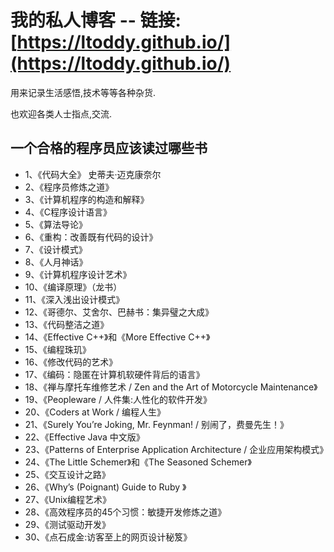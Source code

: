 # 我的私人博客 -- 链接: [https://ltoddy.github.io/](https://ltoddy.github.io/)

用来记录生活感悟,技术等等各种杂货.

也欢迎各类人士指点,交流.


## 一个合格的程序员应该读过哪些书

- 1、《代码大全》 史蒂夫·迈克康奈尔
- 2、《程序员修炼之道》
- 3、《计算机程序的构造和解释》
- 4、《C程序设计语言》
- 5、《算法导论》
- 6、《重构：改善既有代码的设计》
- 7、《设计模式》
- 8、《人月神话》
- 9、《计算机程序设计艺术》
- 10、《编译原理》（龙书）
- 11、《深入浅出设计模式》
- 12、《哥德尔、艾舍尔、巴赫书：集异璧之大成》
- 13、《代码整洁之道》
- 14、《Effective C++》和《More Effective C++》
- 15、《编程珠玑》
- 16、《修改代码的艺术》
- 17、《编码：隐匿在计算机软硬件背后的语言》
- 18、《禅与摩托车维修艺术 / Zen and the Art of Motorcycle Maintenance》
- 19、《Peopleware / 人件集:人性化的软件开发》
- 20、《Coders at Work / 编程人生》
- 21、《Surely You’re Joking, Mr. Feynman! / 别闹了，费曼先生！》
- 22、《Effective Java 中文版》
- 23、《Patterns of Enterprise Application Architecture / 企业应用架构模式》
- 24、《The Little Schemer》和《The Seasoned Schemer》
- 25、《交互设计之路》
- 26、《Why’s (Poignant) Guide to Ruby 》
- 27、《Unix编程艺术》
- 28、《高效程序员的45个习惯：敏捷开发修炼之道》
- 29、《测试驱动开发》
- 30、《点石成金:访客至上的网页设计秘笈》
